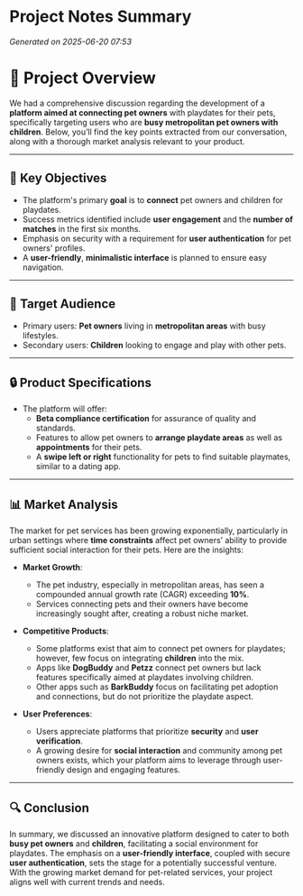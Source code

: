 # Project Notes Summary

*Generated on 2025-06-20 07:53*

# 📝 Project Overview

We had a comprehensive discussion regarding the development of a **platform aimed at connecting pet owners** with playdates for their pets, specifically targeting users who are **busy metropolitan pet owners with children**. Below, you’ll find the key points extracted from our conversation, along with a thorough market analysis relevant to your product.

---

## 🎯 Key Objectives

- The platform's primary **goal** is to **connect** pet owners and children for playdates.
- Success metrics identified include **user engagement** and the **number of matches** in the first six months.
- Emphasis on security with a requirement for **user authentication** for pet owners' profiles.
- A **user-friendly**, **minimalistic interface** is planned to ensure easy navigation.

---

## 🐾 Target Audience

- Primary users: **Pet owners** living in **metropolitan areas** with busy lifestyles.
- Secondary users: **Children** looking to engage and play with other pets.

---

## 🔒 Product Specifications

- The platform will offer:
  - **Beta compliance certification** for assurance of quality and standards.
  - Features to allow pet owners to **arrange playdate areas** as well as **appointments** for their pets.
  - A **swipe left or right** functionality for pets to find suitable playmates, similar to a dating app.

---

## 📊 Market Analysis

The market for pet services has been growing exponentially, particularly in urban settings where **time constraints** affect pet owners’ ability to provide sufficient social interaction for their pets. Here are the insights:

- **Market Growth**:
  - The pet industry, especially in metropolitan areas, has seen a compounded annual growth rate (CAGR) exceeding **10%**.
  - Services connecting pets and their owners have become increasingly sought after, creating a robust niche market.

- **Competitive Products**:
  - Some platforms exist that aim to connect pet owners for playdates; however, few focus on integrating **children** into the mix. 
  - Apps like **DogBuddy** and **Petzz** connect pet owners but lack features specifically aimed at playdates involving children.
  - Other apps such as **BarkBuddy** focus on facilitating pet adoption and connections, but do not prioritize the playdate aspect.

- **User Preferences**:
  - Users appreciate platforms that prioritize **security** and **user verification**.
  - A growing desire for **social interaction** and community among pet owners exists, which your platform aims to leverage through user-friendly design and engaging features.

---

## 🔍 Conclusion

In summary, we discussed an innovative platform designed to cater to both **busy pet owners** and **children**, facilitating a social environment for playdates. The emphasis on a **user-friendly interface**, coupled with secure **user authentication**, sets the stage for a potentially successful venture. With the growing market demand for pet-related services, your project aligns well with current trends and needs.